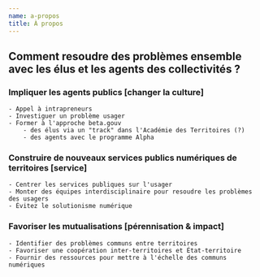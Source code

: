 ```yaml
---
name: a-propos
title: À propos
---
```


## Comment resoudre des problèmes ensemble avec les élus et les agents des collectivités ?

### Impliquer les agents publics [changer la culture]
    - Appel à intrapreneurs
    - Investiguer un problème usager
    - Former à l'approche beta.gouv
        - des élus via un "track" dans l'Académie des Territoires (?)
        - des agents avec le programme Alpha

### Construire de nouveaux services publics numériques de territoires [service]
    - Centrer les services publiques sur l'usager
    - Monter des équipes interdisciplinaire pour resoudre les problèmes des usagers
    - Évitez le solutionisme numérique
    
### Favoriser les mutualisations [pérennisation & impact]
    - Identifier des problèmes communs entre territoires
    - Favoriser une coopération inter-territoires et État-territoire
    - Fournir des ressources pour mettre à l'échelle des communs numériques

<!-- ## Comment évaluer l'impacte de nos actions ?

[À lire](https://blog.beta.gouv.fr/general/2017/03/24/no-more-digital-bullshit-please/)
[Évaluation](https://numerique.canada.ca/outils-et-ressources/cadre-devaluation/)

**1er dégré**
- Nombre de communes rurales impliqués
- Nombre d'élus et d'agents formés
- Réponse qualitatif des élus des petites communes
- Nombre de collectivités engagés qui sont classé dans l'Agenda Rurale

**2eme dégré**
- Nombre d'usagers (ou administrés) impliqués
- Réponse qualitatif des populations des petites communes -->
